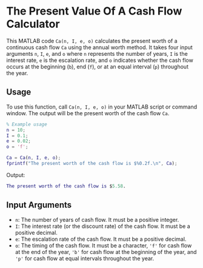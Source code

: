 # The Present Value Of A Cash Flow Calculator

This MATLAB code `Ca(n, I, e, o)` calculates the present worth of a continuous cash flow `Ca` using the annual worth method. It takes four input arguments `n`, `I`, `e`, and `o` where `n` represents the number of years, `I` is the interest rate, `e` is the escalation rate, and `o` indicates whether the cash flow occurs at the beginning (`b`), end (`f`), or at an equal interval (`p`) throughout the year.

## Usage

To use this function, call `Ca(n, I, e, o)` in your MATLAB script or command window. The output will be the present worth of the cash flow `Ca`.

```matlab
% Example usage
n = 10;
I = 0.1;
e = 0.02;
o = 'f';

Ca = Ca(n, I, e, o);
fprintf("The present worth of the cash flow is $%0.2f.\n", Ca);
```

Output:

```matlab
The present worth of the cash flow is $5.58.
```

## Input Arguments

- `n`: The number of years of cash flow. It must be a positive integer.
- `I`: The interest rate (or the discount rate) of the cash flow. It must be a positive decimal.
- `e`: The escalation rate of the cash flow. It must be a positive decimal.
- `o`: The timing of the cash flow. It must be a character, `'f'` for cash flow at the end of the year, `'b'` for cash flow at the beginning of the year, and `'p'` for cash flow at equal intervals throughout the year.